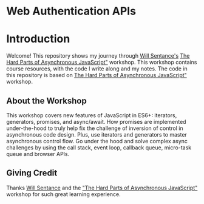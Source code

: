 # Web Authentication APIs

# Introduction

Welcome! This repository shows my journey through [Will Sentance's](https://frontendmasters.com/teachers/will-sentance/) [The Hard Parts of Asynchronous JavaScript"](https://frontendmasters.com/courses/javascript-new-hard-parts/) workshop. This workshop contains course resources, with the code I write along and my notes. The code in this repository is based on [The Hard Parts of Asynchronous JavaScript"](https://frontendmasters.com/courses/javascript-new-hard-parts/) workshop.

## About the Workshop

This workshop covers new features of JavaScript in ES6+: iterators, generators, promises, and async/await. How promises are implemented under-the-hood to truly help fix the challenge of inversion of control in asynchronous code design. Plus, use iterators and generators to master asynchronous control flow. Go under the hood and solve complex async challenges by using the call stack, event loop, callback queue, micro-task queue and browser APIs.


## Giving Credit
Thanks [Will Sentance](https://frontendmasters.com/teachers/will-sentance/) and the  ["The Hard Parts of Asynchronous JavaScript"](https://frontendmasters.com/courses/javascript-new-hard-parts/) workshop for such great learning experience.